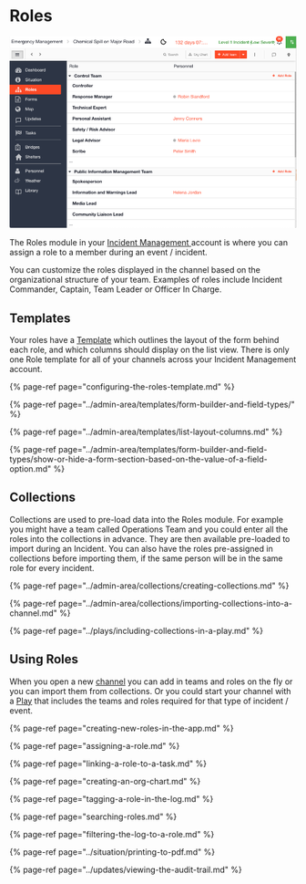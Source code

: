 # Roles

![](../../.gitbook/assets/roles.png)

The Roles module in your [Incident Management ](../getting-started.md)account is where you can assign a role to a member during an event / incident. 

You can customize the roles displayed in the channel based on the organizational structure of your team. Examples of roles include Incident Commander, Captain, Team Leader or Officer In Charge.

## Templates

Your roles have a [Template](../admin-area/templates/) which outlines the layout of the form behind each role, and which columns should display on the list view. There is only one Role template for all of your channels across your Incident Management account. 

{% page-ref page="configuring-the-roles-template.md" %}

{% page-ref page="../admin-area/templates/form-builder-and-field-types/" %}

{% page-ref page="../admin-area/templates/list-layout-columns.md" %}

{% page-ref page="../admin-area/templates/form-builder-and-field-types/show-or-hide-a-form-section-based-on-the-value-of-a-field-option.md" %}

## Collections

Collections are used to pre-load data into the Roles module. For example you might have a team called Operations Team and you could enter all the roles into the collections in advance. They are then available pre-loaded to import during an Incident. You can also have the roles pre-assigned in collections before importing them, if the same person will be in the same role for every incident. 

{% page-ref page="../admin-area/collections/creating-collections.md" %}

{% page-ref page="../admin-area/collections/importing-collections-into-a-channel.md" %}

{% page-ref page="../plays/including-collections-in-a-play.md" %}

## Using Roles

When you open a new [channel](../channels/) you can add in teams and roles on the fly or you can import them from collections.  Or you could start your channel with a [Play](../plays/) that includes the teams and roles required for that type of incident / event.

{% page-ref page="creating-new-roles-in-the-app.md" %}

{% page-ref page="assigning-a-role.md" %}

{% page-ref page="linking-a-role-to-a-task.md" %}

{% page-ref page="creating-an-org-chart.md" %}

{% page-ref page="tagging-a-role-in-the-log.md" %}

{% page-ref page="searching-roles.md" %}

{% page-ref page="filtering-the-log-to-a-role.md" %}

{% page-ref page="../situation/printing-to-pdf.md" %}

{% page-ref page="../updates/viewing-the-audit-trail.md" %}

  


